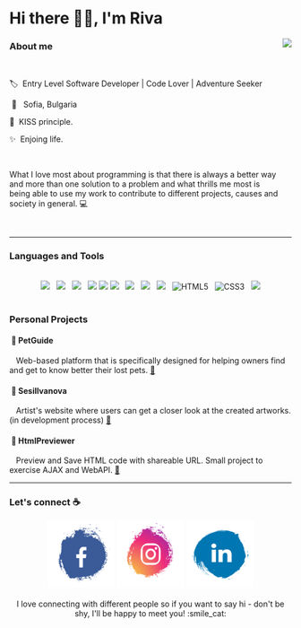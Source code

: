 
<h1>Hi there 👋🏻, I'm Riva</h1>


<img align="right" height="350px" src="https://scontent.fsof8-1.fna.fbcdn.net/v/t39.30808-6/250864124_6541506725890032_525480121752821106_n.jpg?_nc_cat=111&ccb=1-5&_nc_sid=09cbfe&_nc_ohc=rJ89drgpjLUAX__k_80&_nc_ht=scontent.fsof8-1.fna&oh=03a1a8135570860252a91710eb0dd194&oe=619A76D7">

<h3> About me </h3>

</br>

🏷️&nbsp; Entry Level Software Developer | Code Lover | Adventure Seeker 

&nbsp;📍 &nbsp; Sofia, Bulgaria

💬&nbsp; KISS principle.

✨&nbsp; Enjoing life.

</br>

What I love most about programming is that there is always a better way and more than one solution to a problem and what thrills me most is being able to use my work to contribute to different projects, causes and society in general. 💻

</br>

<hr>

<h3>  Languages and Tools  </h3>
</br>

<div align="center">
 
 <a href="http://csharp.net/" title="C#" rel="nofollow">
 <img height="60px" src="https://cdn.svgporn.com/logos/c-sharp.svg"></a> 
 &nbsp; <a href="https://dotnet.microsoft.com/" title="DotNetCore" rel="nofollow">
 <img height="60px" src="https://upload.wikimedia.org/wikipedia/commons/thumb/e/ee/.NET_Core_Logo.svg/512px-.NET_Core_Logo.svg.png"></a> 
 &nbsp; <a href="https://visualstudio.microsoft.com/" title="Visual Studio" rel="nofollow">
 <img height="60px" src="https://cdn.svgporn.com/logos/visual-studio.svg"></a>
  &nbsp; <a href="https://code.visualstudio.com/" title="Visual Studio Code" rel="nofollow">
 <img height="60px" src="https://cdn.svgporn.com/logos/visual-studio-code.svg"></a>
 <a href="https://docs.microsoft.com/en-us/sql/ssms/download-sql-server-management-studio-ssms?view=sql-server-ver15" title="SQL Server Management Studio" rel="nofollow">
 <img height="60px" src="https://i.pinimg.com/originals/32/a0/3a/32a03aee0c76419ec5bde950a62883bc.png"></a>
 <a href="https://www.microsoft.com/en-us/sql-server/sql-server-2019" title="Microsoft SQL Server" rel="nofollow">
 <img height="60px" src="https://user-images.githubusercontent.com/4249331/52232852-e2c4f780-28bd-11e9-835d-1e3cf3e43888.png"></a>
 &nbsp; <a href="https://developer.mozilla.org/en-US/docs/Web/JavaScript" title="JavaScript" rel="nofollow">
 <img height="60px" src="https://cdn.svgporn.com/logos/javascript.svg"></a>
 &nbsp; <a href="https://www.typescriptlang.org/" title="TypeScript" rel="nofollow">
 <img height="60px" src="https://cdn.svgporn.com/logos/typescript-icon.svg"></a>
 &nbsp; <a href="https://angular.io/" title="Angular" rel="nofollow">
 <img height="60px" src="https://cdn.svgporn.com/logos/angular-icon.svg"></a>
 &nbsp; <img height="65px" title="HTML5" src="https://cdn.svgporn.com/logos/html-5.svg">
 &nbsp; <img height="65px" title="CSS3" src="https://cdn.svgporn.com/logos/css-3.svg">
 &nbsp; <a href="https://sendgrid.com/" title="SendGrid" rel="nofollow">
 <img height="55px" src="https://cdn.svgporn.com/logos/sendgrid-icon.svg"></a>
</div>
 
</br>

<h3> Personal Projects </h3>

<h4>&nbsp;🎈&nbsp;PetGuide</h4>
&nbsp;&nbsp; Web-based platform that is specifically designed for helping owners find and get to know better their lost pets. <a href="https://github.com/RivaIvanova/PetGuide">🔗</a>

<h4>&nbsp;🎈&nbsp;SesilIvanova</h4>
&nbsp;&nbsp; Artist's website where users can get a closer look at the created artworks. (in development process) <a href="https://github.com/RivaIvanova/RivaIvanova/blob/main/assets/gifs/Sesil%20Ivanova.gif">🔗</a>

<h4>&nbsp;🎈&nbsp;HtmlPreviewer</h4>
&nbsp;&nbsp; Preview and Save HTML code with shareable URL. Small project to exercise AJAX and WebAPI. <a href="https://github.com/RivaIvanova/HtmlPreviewer">🔗</a>

<hr>

<h3> Let's connect ☕ </h3>

<div align="center">
<a href="https://www.facebook.com/RivaIIvanova/">
 <img src="https://raw.githubusercontent.com/RivaIvanova/RivaIvanova/main/assets/icons/facebook.png" width="120px" height="120px"></a>
<a href="https://www.instagram.com/riva.ivanova/">
 <img src="https://raw.githubusercontent.com/RivaIvanova/RivaIvanova/main/assets/icons/instagram.png" width="120px" height="120px"></a>
<a href="https://www.linkedin.com/in/riva-ivanova/">
 <img src="https://raw.githubusercontent.com/RivaIvanova/RivaIvanova/main/assets/icons/linkedin.png" width="120px" height="120px"></a>
</br>
</br>
I love connecting with different people so if you want to say hi - don't be shy, I'll be happy to meet you! :smile_cat:
 </div>
